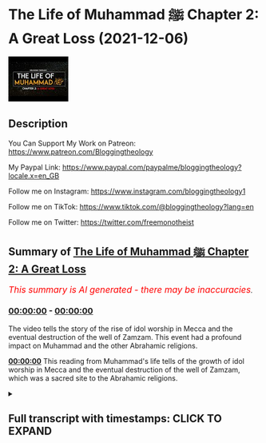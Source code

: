 # The Life of Muhammad ﷺ Chapter 2: A Great Loss (2021-12-06)

![alt The Life of Muhammad ﷺ Chapter 2: A Great Loss](neIA3U6x7vg.jpg "The Life of Muhammad ﷺ Chapter 2: A Great Loss")

## Description

You Can Support My Work on Patreon:
https://www.patreon.com/Bloggingtheology

My Paypal Link: 
https://www.paypal.com/paypalme/bloggingtheology?locale.x=en_GB

Follow me on Instagram:
https://www.instagram.com/bloggingtheology1

Follow me on TikTok:
https://www.tiktok.com/@bloggingtheology?lang=en

Follow me on Twitter:
https://twitter.com/freemonotheist

## Summary of [The Life of Muhammad ﷺ Chapter 2: A Great Loss](https://www.youtube.com/watch?v=neIA3U6x7vg)


*<span style="color:red; font-size:125%">This summary is AI generated - there may be inaccuracies</span>. [](/)*

### [00:00:00](https://www.youtube.com/watch?v=neIA3U6x7vg&t=0) - [00:00:00](https://www.youtube.com/watch?v=neIA3U6x7vg&t=0)

The video tells the story of the rise of idol worship in Mecca and the eventual destruction of the well of Zamzam. This event had a profound impact on Muhammad and the other Abrahamic religions.

**[00:00:00](https://www.youtube.com/watch?v=neIA3U6x7vg&t=0)** This reading from Muhammad's life tells of the growth of idol worship in Mecca and the eventual destruction of the well of Zamzam, which was a sacred site to the Abrahamic religions.

<details><summary><h2>Full transcript with timestamps: CLICK TO EXPAND</h2></summary>

[0:00:05](https://youtu.be/neIA3U6x7vg?t=5) a reading from muhammad his life based  
[0:00:08](https://youtu.be/neIA3U6x7vg?t=8) on the earliest sources by martin lings  
[0:00:12](https://youtu.be/neIA3U6x7vg?t=12) chapter 2  
[0:00:13](https://youtu.be/neIA3U6x7vg?t=13) a great loss  
[0:00:16](https://youtu.be/neIA3U6x7vg?t=16) abraham's prayer was answered and rich  
[0:00:19](https://youtu.be/neIA3U6x7vg?t=19) gifts were continually brought to mecca  
[0:00:22](https://youtu.be/neIA3U6x7vg?t=22) by the pilgrims who came to visit the  
[0:00:24](https://youtu.be/neIA3U6x7vg?t=24) holy house in increasing numbers from  
[0:00:27](https://youtu.be/neIA3U6x7vg?t=27) all parts of arabia and beyond  
[0:00:31](https://youtu.be/neIA3U6x7vg?t=31) the greater pilgrimage was made once a  
[0:00:34](https://youtu.be/neIA3U6x7vg?t=34) year  
[0:00:35](https://youtu.be/neIA3U6x7vg?t=35) but the kaaba could also be honored  
[0:00:37](https://youtu.be/neIA3U6x7vg?t=37) through a lesser pilgrimage at any time  
[0:00:40](https://youtu.be/neIA3U6x7vg?t=40) and these rights continue to be  
[0:00:42](https://youtu.be/neIA3U6x7vg?t=42) performed with fervor and devotion  
[0:00:45](https://youtu.be/neIA3U6x7vg?t=45) according to the rules which abraham and  
[0:00:48](https://youtu.be/neIA3U6x7vg?t=48) ishmael had established  
[0:00:51](https://youtu.be/neIA3U6x7vg?t=51) the descendants of isaac also venerated  
[0:00:54](https://youtu.be/neIA3U6x7vg?t=54) the kaaba  
[0:00:56](https://youtu.be/neIA3U6x7vg?t=56) as a temple that had been raised by  
[0:00:58](https://youtu.be/neIA3U6x7vg?t=58) abraham  
[0:00:59](https://youtu.be/neIA3U6x7vg?t=59) for them it counted as one of the  
[0:01:02](https://youtu.be/neIA3U6x7vg?t=62) outlying tabernacles of the lord  
[0:01:06](https://youtu.be/neIA3U6x7vg?t=66) but as the centuries passed the purity  
[0:01:09](https://youtu.be/neIA3U6x7vg?t=69) of the worship of the one god came to be  
[0:01:12](https://youtu.be/neIA3U6x7vg?t=72) contaminated  
[0:01:14](https://youtu.be/neIA3U6x7vg?t=74) the descendants of ishmael became too  
[0:01:17](https://youtu.be/neIA3U6x7vg?t=77) numerous to live all in the valley of  
[0:01:19](https://youtu.be/neIA3U6x7vg?t=79) mecca  
[0:01:20](https://youtu.be/neIA3U6x7vg?t=80) and those who went to settle elsewhere  
[0:01:23](https://youtu.be/neIA3U6x7vg?t=83) took with them stones from the holy  
[0:01:26](https://youtu.be/neIA3U6x7vg?t=86) precinct and performed rights in honor  
[0:01:29](https://youtu.be/neIA3U6x7vg?t=89) of them  
[0:01:31](https://youtu.be/neIA3U6x7vg?t=91) later through the influence of  
[0:01:33](https://youtu.be/neIA3U6x7vg?t=93) neighbouring pagan tribes  
[0:01:35](https://youtu.be/neIA3U6x7vg?t=95) idols came to be added to the stones and  
[0:01:39](https://youtu.be/neIA3U6x7vg?t=99) finally pilgrims began to bring idols to  
[0:01:42](https://youtu.be/neIA3U6x7vg?t=102) mecca  
[0:01:44](https://youtu.be/neIA3U6x7vg?t=104) these were set up in the vicinity of the  
[0:01:46](https://youtu.be/neIA3U6x7vg?t=106) kaaba and it was then that the jews  
[0:01:50](https://youtu.be/neIA3U6x7vg?t=110) ceased to visit the temple of  
[0:01:52](https://youtu.be/neIA3U6x7vg?t=112) abraham  
[0:01:54](https://youtu.be/neIA3U6x7vg?t=114) the idolaters claimed that their idols  
[0:01:57](https://youtu.be/neIA3U6x7vg?t=117) were powers which acted as mediators  
[0:02:00](https://youtu.be/neIA3U6x7vg?t=120) between god and men  
[0:02:02](https://youtu.be/neIA3U6x7vg?t=122) as a result their approach to god became  
[0:02:05](https://youtu.be/neIA3U6x7vg?t=125) less and less direct and the remoter he  
[0:02:09](https://youtu.be/neIA3U6x7vg?t=129) seemed the dimmer became their sense of  
[0:02:12](https://youtu.be/neIA3U6x7vg?t=132) the reality of the world to come  
[0:02:14](https://youtu.be/neIA3U6x7vg?t=134) until many of them ceased to believe in  
[0:02:17](https://youtu.be/neIA3U6x7vg?t=137) life after death  
[0:02:19](https://youtu.be/neIA3U6x7vg?t=139) but in their midst for those who could  
[0:02:22](https://youtu.be/neIA3U6x7vg?t=142) interpret it there was a clear sign that  
[0:02:26](https://youtu.be/neIA3U6x7vg?t=146) they had fallen away from the truth  
[0:02:29](https://youtu.be/neIA3U6x7vg?t=149) they no longer had access to the well of  
[0:02:32](https://youtu.be/neIA3U6x7vg?t=152) zamzam  
[0:02:34](https://youtu.be/neIA3U6x7vg?t=154) and they had even forgotten  
[0:02:36](https://youtu.be/neIA3U6x7vg?t=156) where it lay  
[0:02:39](https://youtu.be/neIA3U6x7vg?t=159) the juhamites who had come from the  
[0:02:41](https://youtu.be/neIA3U6x7vg?t=161) yemen were directly responsible  
[0:02:44](https://youtu.be/neIA3U6x7vg?t=164) they had established themselves in  
[0:02:46](https://youtu.be/neIA3U6x7vg?t=166) control of mecca and the descendants of  
[0:02:49](https://youtu.be/neIA3U6x7vg?t=169) abraham had tolerated this because  
[0:02:52](https://youtu.be/neIA3U6x7vg?t=172) ishmael's second wife was a kinswoman of  
[0:02:56](https://youtu.be/neIA3U6x7vg?t=176) the gerham  
[0:02:57](https://youtu.be/neIA3U6x7vg?t=177) but the time came when the juhamites  
[0:03:00](https://youtu.be/neIA3U6x7vg?t=180) began to commit all sorts of injustices  
[0:03:04](https://youtu.be/neIA3U6x7vg?t=184) for which they were finally driven out  
[0:03:07](https://youtu.be/neIA3U6x7vg?t=187) and before they left they buried the  
[0:03:10](https://youtu.be/neIA3U6x7vg?t=190) well of zamzam  
[0:03:14](https://youtu.be/neIA3U6x7vg?t=194) no doubt they did this by way of  
[0:03:16](https://youtu.be/neIA3U6x7vg?t=196) revenge but it was also likely that they  
[0:03:19](https://youtu.be/neIA3U6x7vg?t=199) hoped to return and enrich themselves  
[0:03:22](https://youtu.be/neIA3U6x7vg?t=202) from it  
[0:03:23](https://youtu.be/neIA3U6x7vg?t=203) for they filled it up with part of the  
[0:03:26](https://youtu.be/neIA3U6x7vg?t=206) treasure of the sanctuary  
[0:03:29](https://youtu.be/neIA3U6x7vg?t=209) offerings of pilgrims which had  
[0:03:31](https://youtu.be/neIA3U6x7vg?t=211) accumulated  
[0:03:32](https://youtu.be/neIA3U6x7vg?t=212) in the kaaba over the years  
[0:03:35](https://youtu.be/neIA3U6x7vg?t=215) then they covered it with sand  
[0:03:39](https://youtu.be/neIA3U6x7vg?t=219) their place as lords of mecca was taken  
[0:03:42](https://youtu.be/neIA3U6x7vg?t=222) by the kuza  
[0:03:44](https://youtu.be/neIA3U6x7vg?t=224) an arab tribe descended from ishmael  
[0:03:47](https://youtu.be/neIA3U6x7vg?t=227) which had migrated to yemen and then  
[0:03:49](https://youtu.be/neIA3U6x7vg?t=229) returned northwards  
[0:03:52](https://youtu.be/neIA3U6x7vg?t=232) but the kuza heights now made no attempt  
[0:03:55](https://youtu.be/neIA3U6x7vg?t=235) to find the waters that had been  
[0:03:57](https://youtu.be/neIA3U6x7vg?t=237) miraculously given to their ancestor  
[0:04:01](https://youtu.be/neIA3U6x7vg?t=241) since his day other worlds have been dug  
[0:04:04](https://youtu.be/neIA3U6x7vg?t=244) in mecca  
[0:04:05](https://youtu.be/neIA3U6x7vg?t=245) god's gift was no longer a necessity and  
[0:04:08](https://youtu.be/neIA3U6x7vg?t=248) the holy well became a half-forgotten  
[0:04:12](https://youtu.be/neIA3U6x7vg?t=252) memory  
[0:04:14](https://youtu.be/neIA3U6x7vg?t=254) the kuzaha thus shared the guilt of the  
[0:04:18](https://youtu.be/neIA3U6x7vg?t=258) germ  
[0:04:19](https://youtu.be/neIA3U6x7vg?t=259) they were also to blame in other  
[0:04:21](https://youtu.be/neIA3U6x7vg?t=261) respects  
[0:04:23](https://youtu.be/neIA3U6x7vg?t=263) a chieftain of theirs on his way back  
[0:04:25](https://youtu.be/neIA3U6x7vg?t=265) from a journey to syria had asked the  
[0:04:28](https://youtu.be/neIA3U6x7vg?t=268) moabites to give him one of their idols  
[0:04:32](https://youtu.be/neIA3U6x7vg?t=272) they gave him hubal  
[0:04:34](https://youtu.be/neIA3U6x7vg?t=274) which he brought back to the sanctuary  
[0:04:37](https://youtu.be/neIA3U6x7vg?t=277) setting it up within the kaaba itself  
[0:04:41](https://youtu.be/neIA3U6x7vg?t=281) and it became the chief idol of mecca  
[0:04:47](https://youtu.be/neIA3U6x7vg?t=287) and that is this chapter two a great  
[0:04:50](https://youtu.be/neIA3U6x7vg?t=290) loss  
[0:04:51](https://youtu.be/neIA3U6x7vg?t=291) till next time  

</details>
